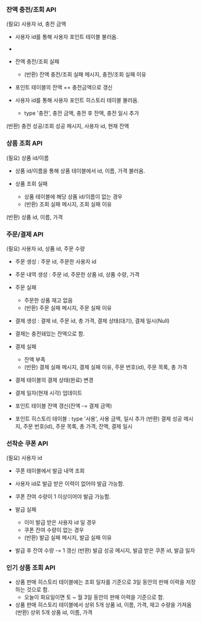 ### 잔액 충전/조회 API
(필요) 사용자 id, 충전 금액
- 사용자 id를 통해 사용자 포인트 테이블 불러옴.
- 
- 잔액 충전/조회 실패
  - (반환) 잔액 충전/조회 실패 메시지, 충전/조회 실패 이유

- 포인트 테이블의 잔액 += 충전금액으로 갱신
- 사용자 id를 통해 사용자 포인트 히스토리 테이블 불러옴.
  - type '충전', 충전 금액, 충전 후 잔액, 충전 일시 추가
  
(반환) 충전 성공/조회 성공 메시지, 사용자 id, 현재 잔액

### 상품 조회 API
(필요) 상품 id/이름
- 상품 id/이름을 통해 상품 테이블에서 id, 이름, 가격 불러옴.

- 상품 조회 실패
  - 상품 테이블에 해당 상품 id/이름이 없는 경우
  - (반환) 조회 실패 메시지, 조회 실패 이유
 
(반환) 상품 id, 이름, 가격

### 주문/결제 API
(필요) 사용자 id, 상품 id, 주문 수량
- 주문 생성 : 주문 id, 주문한 사용자 id
- 주문 내역 생성 : 주문 id, 주문한 상품 id, 상품 수량, 가격

- 주문 실패
  - 주문한 상품 재고 없음
  - (반환) 주문 실패 메시지, 주문 실패 이유

- 결제 생성 : 결제 id, 주문 id, 총 가격, 결제 상태(대기), 결제 일시(Null) 
- 결제는 충전돼있는 잔액으로 함.

- 결제 실패
  - 잔액 부족
  - (반환) 결제 실패 메시지, 결제 실패 이유, 주문 번호(id), 주문 목록, 총 가격

- 결제 테이블의 결제 상태(완료) 변경
- 결제 일자(현재 시각) 업데이트
- 포인트 테이블 잔액 갱신(잔액 -= 결제 금액)
- 포인트 히스토리 테이블 : type '사용', 사용 금액, 일시 추가
(반환) 결제 성공 메시지, 주문 번호(id), 주문 목록, 총 가격, 잔액, 결제 일시

### 선착순 쿠폰 API
(필요) 사용자 id
- 쿠폰 테이블에서 발급 내역 조회
- 사용자 id로 발급 받은 이력이 없어야 발급 가능함.
- 쿠폰 잔여 수량이 1 이상이어야 발급 가능함.
  
- 발급 실패
  - 이미 발급 받은 사용자 id 일 경우
  - 쿠폰 잔여 수량이 없는 경우
  - (반환) 발급 실패 메시지, 발급 실패 이유
  
- 발급 후 잔여 수량 -= 1 갱신
(반환) 발급 성공 메시지, 발급 받은 쿠폰 id, 발급 일자

### 인기 상품 조회 API
- 상품 판매 히스토리 테이블에는 조회 일자를 기준으로 3일 동안의 판매 이력을 저장하는 것으로 함.
  - 오늘이 화요일이면 토 ~ 월 3일 동안의 판매 이력을 기준으로 함. 
- 상품 판매 히스토리 테이블에서 상위 5개 상품 id, 이름, 가격, 재고 수량을 가져옴
(반환) 상위 5개 상품 id, 이름, 가격 
